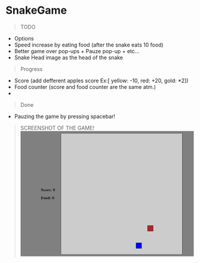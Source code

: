 # SnakeGame

 >TODO
   - Options
   - Speed increase by eating food (after the snake eats 10 food)
   - Better game over pop-ups + Pauze pop-up + etc...
   - Snake Head image as the head of the snake

 >Progress
   - Score (add defferent apples score Ex:[ yellow: -10, red: +20, gold: *2])
   - Food counter (score and food counter are the same atm.)
   - 

 >Done
   - Pauzing the game by pressing spacebar!

 > SCREENSHOT OF THE GAME!
![screenshot](src/img/screenshot.png)
